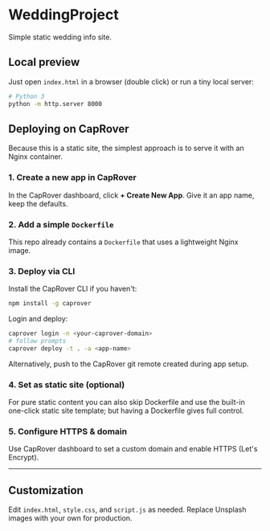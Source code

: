 # WeddingProject

Simple static wedding info site.

## Local preview
Just open `index.html` in a browser (double click) or run a tiny local server:

```bash
# Python 3
python -m http.server 8000
```

## Deploying on CapRover
Because this is a static site, the simplest approach is to serve it with an Nginx container.

### 1. Create a new app in CapRover
In the CapRover dashboard, click **+ Create New App**. Give it an app name, keep the defaults.

### 2. Add a simple `Dockerfile`
This repo already contains a `Dockerfile` that uses a lightweight Nginx image.

### 3. Deploy via CLI
Install the CapRover CLI if you haven't:

```bash
npm install -g caprover
```

Login and deploy:

```bash
caprover login -n <your-caprover-domain>
# follow prompts
caprover deploy -t . -a <app-name>
```

Alternatively, push to the CapRover git remote created during app setup.

### 4. Set as static site (optional)
For pure static content you can also skip Dockerfile and use the built-in one-click static site template; but having a Dockerfile gives full control.

### 5. Configure HTTPS & domain
Use CapRover dashboard to set a custom domain and enable HTTPS (Let's Encrypt).

---

## Customization
Edit `index.html`, `style.css`, and `script.js` as needed. Replace Unsplash images with your own for production.
